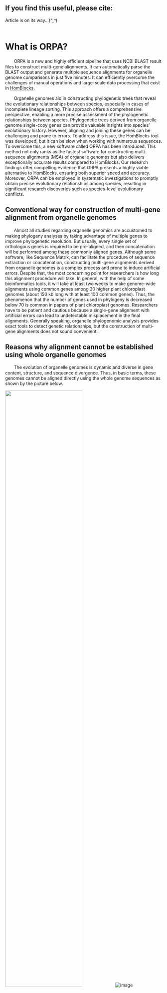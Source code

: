 ## If you find this useful, please cite:
Article is on its way...(*^_^*) <br/>　


# What is ORPA? 
　　ORPA is a new and highly efficient pipeline that uses NCBI BLAST result files to construct multi-gene alignments. It can automatically parse the BLAST output and generate multiple sequence alignments for organelle genome comparisons in just five minutes. It can efficiently overcome the challenges of manual operations and large-scale data processing that exist in [HomBlocks](https://github.com/fenghen360/HomBlocks).<br/>
  
　　Organelle genomes aid in constructing phylogenetic trees that reveal the evolutionary relationships between species, especially in cases of incomplete lineage sorting. This approach offers a comprehensive perspective, enabling a more precise assessment of the phylogenetic relationships between species. Phylogenetic trees derived from organelle genome single-copy genes can provide valuable insights into species’ evolutionary history. However, aligning and joining these genes can be challenging and prone to errors. To address this issue, the HomBlocks tool was developed, but it can be slow when working with numerous sequences. To overcome this, a new software called ORPA has been introduced. This method not only ranks as the fastest software for constructing multi-sequence alignments (MSA) of organelle genomes but also delivers exceptionally accurate results compared to HomBlocks. Our research findings offer compelling evidence that ORPA presents a highly viable alternative to HomBlocks, ensuring both superior speed and accuracy. Moreover, ORPA can be employed in systematic investigations to promptly obtain precise evolutionary relationships among species, resulting in significant research discoveries such as species-level evolutionary conflicts.<br/>
## Conventional way for construction of multi-gene alignment from organelle genomes

　　Almost all studies regarding organelle genomics are accustomed to making phylogeny analyses by taking advantage of multiple genes to improve phylogenetic resolution. But usually, every single set of orthologous genes is required to be pre-aligned, and then concatenation will be performed among these commonly aligned genes. Although some software, like Sequence Matrix, can facilitate the procedure of sequence extraction or concatenation, constructing multi-gene alignments derived from organelle genomes is a complex process and prone to induce artificial errors. Despite that, the most concerning point for researchers is how long this alignment procedure will take. In general, with the help of some bioinformatics tools, it will take at least two weeks to make genome-wide alignments using common genes among 30 higher plant chloroplast genomes (about 150 kb long with at least 100 common genes). Thus, the phenomenon that the number of genes used in phylogeny is decreased below 70 is common in papers of plant chloroplast genomes. Researchers have to be patient and cautious because a single-gene alignment with artificial errors can lead to undetectable misplacement in the final alignments. Generally speaking, organelle phylogenomic analysis provides exact tools to detect genetic relationships, but the construction of multi-gene alignments does not sound convenient.<br/>
## Reasons why alignment cannot be established using whole organelle genomes
　　The evolution of organelle genomes is dynamic and diverse in gene content, structure, and sequence divergence. Thus, in basic terms, these genomes cannot be aligned directly using the whole genome sequences as shown by the picture below.<br/>

<img src="" alt="" width="70%" />![image](https://github.com/fenghen360/Tutorial/blob/master/pic/alignment2.png)<img src="" alt="" width="70%" /><br/>

　　This is the result picture of Mauve, which shows the comparison of plastid genomes of three green algae. As we can see, there is a large inverted fragment in Ulva sp. when compared with other sequences (arrow B). The gene content and intergenic region length are also different (arrow C). Similarly, the number of gene introns among the genomes is different (arrow A). The most direct consequence is that they exhibit different lengths (arrow D). For aligners, these characteristics can lead to fatal errors or corruption. <br/>
  
　　Organelle genomes within intraspecies are usually conserved both in length and structure. So, in some cases, they can be aligned directly. But in nine cases out of ten, researches of organelle genomes focus on the interspecies level, which means direct alignment is difficult to realize.<br/>
   
## Methodology
　　As tools for aligning genomes, HomBlocks uses a method of identifying locally collinear blocks (LCBs), while the main difference with ORPA is its strategy of directly parsing the NCBI BLAST online tool results. By avoiding the need for software installation and various dependencies, this approach simplifies genome alignment for novices in the field of bioinformatics.<br/>
  
　　The core of ORPA is based on the widely-used BLAST tool, which offers significant improvements in the efficiency and speed of sequence alignments. Compared to HomBlocks, ORPA can construct alignment files within 5 minutes on average.<br/>
![](https://github.com/BGQ/ORPA-Tutorial/blob/main/Figure1.png)<br/>

　　In contrast, HomBlocks requires an increasing amount of processing time as the number of sequences being aligned grows due to the single-threaded operation of its core software, Mavue. Therefore, ORPA offers a more efficient and versatile alternative to HomBlocks.<br/>

　　ORPA also provides users with four trimming methods, namely Gblocks, trimAl, Noisy, and BMGE, which are the same as those offered by HomBlocks. Importantly, users can directly use the output results from ORPA to facilitate the construction of a phylogenetic tree. The built-in Iqtree option also can be chosen. Thus streamlining the sequence alignment process.<br/>
## Installation
　　The framework of ORPA is written in Perl. No external installation is needed for ORPA. All the dependency's external executable files are placed under the bin directory. git clone https://github.com/fenghen360/ORPA.git or download the zip-compressed files into your work directory.


```bash
# Decompressing files
unzip ORPA-master.zip

# Note that ORPA.pl is the main program, you can check it's usage by
perl ORPA.pl

# Check wether programs in bin directory are executable. if they are not, change their permission.
cd ORPA-master
cd bin
chmod 755 *
```

### Required software

1. perl with version above 5
2. java with version above 1.7 (required by BMGE.jar)
    

## Tutorial
　　ORPA is not complex to use. You need to prepare the relevant organelle sequences into fasta files (fasta, fas, fa), and combine them into one file.
Like these test sequence that were put in **18plant-Chloroplast/all.fasta**.<br/>
The operation steps are shown in the following flowchart and GIF animation.
```mermaid
graph TD
    Start([Start]) --> Input["Input file
(Organelle genome sequence of each species)"]
    Input --> NCBI["NCBI BLAST online tool  
(Option: Align two or more sequences)"]
    NCBI --> Input2["Query Sequence:
Anyone sequence in the input file
Subject Sequence:
All Sequence"]
    Input2 --> NCBI-result["Results page
（Check to select all）"]
    NCBI-result -->|Output file 2| fil2["Open MSA Viewer
    Option: Download
Format: FASTA Alignment
(Example: file.aln)"]   
    NCBI-result -->|Output file 1| fil1["Option:Download
Format: FASTA(complete sequence)
(Example: seqdump.txt)"]
    fil1 --> ORPA["ORPA:
(perl ORPA.pl -method=[Gblocks|trimAl|BMGE|noisy] file.aln seqdump.txt output.fasta --iqtree)"]
    fil2 --> ORPA["ORPA:
(perl ORPA.pl -method=[Gblocks|trimAl|BMGE|noisy] file.aln seqdump.txt output.fasta [--iqtree])"]
    ORPA --> Rseult(["Results file 
（multi-gene alignment matrices）"])
Rseult --> phylogenetic("Build a phylogenetic tree
1. Use the built-in IQTree software 
OR
2. Other software to suit your needs")
    phylogenetic --> End([End])
```
### Running with 18plant-Chloroplast genomes as an example
- **To begin with, use NCBI BLAST online tool to do preliminary processing of sequence files.**
  - 1.Combine all the sequences that you need for building a phylogenetic tree into a single file.<br/>　
    ![](https://github.com/BGQ/ORPA-Tutorial/blob/main/01.gif)<br/>　
  - 2.Open the NCBI BLAST tool and select the option to align two or more sequences.<br/>　
    ![](https://github.com/BGQ/ORPA-Tutorial/blob/main/02.gif)<br/>　
  - 3.Use the NCBI BLAST online tool to align one of the 18 plant chloroplast genome sequences as the query sequence with all 18 plant chloroplast genome sequences as the subject sequences.<br/>　
    ![](https://github.com/BGQ/ORPA-Tutorial/blob/main/03.gif)<br/>　
  - 4.Download the complete sequence seqdump file from NCBI BLAST online tool results (eg:**seqdump.txt**).<br/>　
    ![](https://github.com/BGQ/ORPA-Tutorial/blob/main/04.gif)<br/>　
  - 5.Download the fasta alignment file from NCBI Multiple Sequence Alignment Viewer (eg:**file.aln**).<br/>　
    ![](https://github.com/BGQ/ORPA-Tutorial/blob/main/05.gif)<br/>
    <br/>　
If you are unable to open the MSA viewer page window smoothly, please refer to the following operation:<br/>　
&nbsp;&nbsp;&nbsp;&nbsp;&nbsp;&nbsp; 1)Copy the Blast RID number.<br/>　
&nbsp;&nbsp;&nbsp;&nbsp;&nbsp;&nbsp; 2)Open MSA viewer page(https://www.ncbi.nlm.nih.gov/projects/msaviewer/) and choose Upload Options.<br/>　
&nbsp;&nbsp;&nbsp;&nbsp;&nbsp;&nbsp; 3)Paste the Blast RID number and click on Upload.<br/>　
     ![](https://github.com/BGQ/ORPA-Tutorial/blob/main/Figure8.gif)
     <br/>　
    
**At this step, you can get two files, **file.aln** and **seqdump.tx**t, and then use them as input to the ORPA software.**<br/>
<br/>

- **Secondly, construction of the final multiple sequence comparison matrix or phylogenetic tree using ORPA software.**
  - 1.you can check the usage of ORPA without any parameters. 

    ```
    # check usage
    perl ORPA.pl

    # The print of screen should be like this
    usage: 
              perl ORPA.pl -method=[Gblocks|trimAl|BMGE|noisy] <file.aln> <seqdump.txt> <output.fasta> --iqtree
      or
              perl ORPA.pl -method=[Gblocks|trimAl|BMGE|noisy] <file.aln> <seqdump.txt> <output.fasta>
          
    example:
              perl ORPA.pl -method=Gblocks file.aln seqdump.txt output.fasta --iqtree
      or
              perl ORPA.pl -method=Gblocks file.aln seqdump.txt output.fasta 
         
    parameters:
               -method=[Gblocks|trimAl|BMGE|noisy]   To choose which program to be used in alignment trimming. (Default: Gblocks).
               <file.aln>                            FASTA alignment file, which is downloaded from NCBI Multiple Sequence Alignment Viewer.
               <seqdump.txt>                         Complete sequence seqdump file,which is download from NCBI BLAST online tool results.
               <output.fasta>                        The final constructed multiple sequence alignment matrix file.
               --iqtree                              Optional, use built-in iqtree to construct phylogenetic tree.
                                                     (Built-in Iqtree operating parameters:-st DNA -nt AUTO -bb 1000 -alrt 1000 -m MFP)
    ```
  - 2.Construction of multiple sequence comparison matrix using ORPA. 
  
    ```bash
    perl ORPA.pl -method=Gblocks file.aln seqdump.txt output.fasta
    ```
    ![](https://github.com/BGQ/ORPA-Tutorial/blob/main/06.gif)
  - 3.Construct the phylogenetic tree using ORPA and its built-in iqtree.
    ```bash
    perl ORPA.pl -method=Gblocks file.aln seqdump.txt output.fasta --iqtree
    ```
<br/>

- **Output files.**
  - 1.The most important result.
    ```bash
    perl ORPA.pl -method=Gblocks file.aln seqdump.txt output.fasta
    ```
    This run was finished and resulted in an alignment file named "**output.fasta**"**.** Sequences in output.fasta were already aligned and trimmed, you can check it by aligners like MEGA, clustalx, or UGENE, and you can directly use the output.fasta file to construct a phylogenetic tree.<br/>

    ![](https://github.com/BGQ/ORPA-Tutorial/blob/main/Figure6.jpg)
 
  - 2.The MSA sequences trimming temporary results named <file.aln>.temp.html, <file.aln>.temp-gb.htm, Your can review the trimming results through web browser.<br/>
      The results of trimmer Gblocks (default).<br/>
    
    ![](https://github.com/BGQ/ORPA-Tutorial/blob/main/Gblocks.png)
    
      The results of trimmer trimAl.<br/>
    
    ![](https://github.com/BGQ/ORPA-Tutorial/blob/main/trimAl.png)
       
 
  - 2.Results processed using iqtree parameters.
    ```bash
    perl ORPA.pl -method=Gblocks file.aln seqdump.txt output.fasta --iqtree
    ```  
    This run was finished and resulted in an alignment file named "**output.fasta**"**.** In addition, a folder named "output.fa_iqtree_results" has been created, which contains the "output.fa.treefile" results file built by the IQ-TREE software. This file can be visualized directly using programs such as FigTree or iTOL. 

    ![](https://github.com/BGQ/ORPA-Tutorial/blob/main/Figure7.jpg)
    
    
    
<br/>

## Advantages
- ### Comparison of tree topologies constructed from ORPA and HomBlocks sequence alignment results.<br/>
　　Both methods exhibited a high degree of consistency in the overall topology of the phylogenetic tree. These findings demonstrate the effectiveness of both methods in generating reliable phylogenetic trees. It is noteworthy that all Multiple Sequence Alignment (MSA) constructions were accomplished within a time frame of fewer than 5 minutes using ORPA.<br/>
  
  - #### 1.Comparison of topology between the HomBlocks tree (left) and the ORPA tree (right) of 52 higher plant chloroplast genomes.
    ![](https://github.com/BGQ/ORPA-Tutorial/blob/main/Figure2.png)
    
　　The phylogenetic trees were constructed using maximum likelihood (ML) and Bayesian inference (BI) methods with the HomBlocks alignment (62,101 characters) and the ORPA alignment (90,925 characters), respectively. The support values inferred from RAxML (left) and Bayesian posterior probability (right) are indicated by the numbers on the nodes. Fully resolved nodes are not labeled with numbers. These results provide insights into the comparative performance of the two alignment methods for phylogenetic analysis of chloroplast genomes in higher plants.

  - #### 2.Topology comparison of two phylogenetic trees of 36 xenarthran mitochondrial genomes.


    ![](https://github.com/BGQ/ORPA-Tutorial/blob/main/Figure3.png)
    
    
　　The HomBlocks tree (left) and the ORPA tree (right) were constructed using different alignment methods, one with 15,170 characters and the other with 8,696 characters. Maximum likelihood and Bayesian inference methods were used to construct the trees, and the support values derived from RAxML (left) and Bayesian posterior probability (right) are indicated by the numerical values on the nodes. Fully resolved nodes are unlabeled.

  - #### 3.Comparison of phylogenetic trees and alignment methods for 18 higher plant mitochondrial genomes.


    ![](https://github.com/BGQ/ORPA-Tutorial/blob/main/Figure4-1.png)
    
    
　　Two phylogenetic trees of 18 higher plant mitochondrial genomes were constructed using ORPA and HomBlocks alignment methods, respectively. The trees were constructed with maximum likelihood and Bayesian inference methods, and the support values derived from RAxML and Bayesian posterior probability are indicated on each node. Fully resolved nodes are unlabeled.
    ![](https://github.com/BGQ/ORPA-Tutorial/blob/main/Figure4-2.png)
 
　　Distributional differences of phylogenetic alignments obtained from ORPA and HomBlocks methods using Ajuga reptans as the reference sequence. The circos plot illustrates the differing sequence composition sites between the two methods, with green and gray dots indicating the variation between the alignments.

- ### Comparing the Runtime of ORPA and HomBlocks.<br/>
　　To directly compare the runtime differences of ORPA and HomBlocks on the same dataset, we tested 60 higher plant chloroplast genomes. First, we constructed genome-wide alignments using ORPA based on these 60 chloroplast sequences and conducted Maximum likelihood tree reconstruction using IQ-tree . Then, we sampled based on the topology of the tree and compared the runtime of ORPA and HomBlocks. The sampling range increased by 5 with each deepening of evolutionary relationship. Since ORPA typically runs quickly, we standardized the comparison to 1 minute.
  
　　The following figure illustrates a significant increase in runtime for HomBlocks beyond 30 sequences, taking 313 minutes to complete the alignment process. In contrast, the script runtime for ORPA is not affected by the number of sequences, Additionally, the ML tree topologies generated by ORPA and HomBlocks using treedist (https://github.com/agormp/treedist) to check， Except for the comparison group with a sampling range of 25, the similarity between the tree topologies is 91%, indicating almost identical phylogenetic tree topologies generated by ORPA and HomBlocks in the other 11 comparison groups. Therefore, ORPA can potentiallyreplace HomBlocks entirely and become an efficient method for achieving whole-genome alignment.
  
 ![](https://github.com/BGQ/ORPA-Tutorial/blob/main/Figure9.png)

　　**Comparison of ORPA and HomBlocks runtime efficiency**. **a**, Comparison of runtime for 60 higher plant chloroplast datasets. A maximum likelihood tree shows the evolutionary relationship among 60 samples. Nodes with 100% support are unspecified, and other partially supported nodes are labeled with bootstrap and aLTR values. Sampling begins at the base of the tree and proceeds with increasing sample sizes of 5 until all data are used, resulting in a total of 12 comparison groups. **b**, Comparison of ORPA and HomBlocks runtime. Sample size corresponds to the sampling range in Figure 5a. The percentage on the bar chart represents the similarity in systemic tree topology generated by the two software programs.


- ### Using ORPA for rapid detection of systematic evolutionary conflicts.<br/>
　　Advancements in sequencing technology have led to the accumulation of a vast amount of organellar genome data. Effective utilization of this data has become a growing field of interest. This is especially important for newly sequenced data, as rapid confirmation of species' evolutionary relationships is crucial in order to verify sequencing accuracy. Additionally, constructing phylogenetic trees with speed and accuracy to investigate evolutionary conflicts is a key area of research in systematics biology. ORPA offers an elegant approach to achieving these goals.<br/>
　　Using ORPA, we aligned 101,454 characters and made a phylogenetic tree to show the evolutionary relationships. The tree reveals two conflicts in the branches for Wightia speciosissima and Comoranthus minor.<br/>
  
  - #### 1.Identification of Wightia speciosissima evolutionary conflicts using ORPA <br/>
　　Wightia speciosissima, an angiosperm, has been assigned to a distinct family (Wightiaceae) by the Angiosperm Phylogeny Group IV . Its previous classification placed it within the Paulowniaceae family. However, the evolutionary branching built using ORPA suggests that it shares closer evolutionary relationships with the Phrymaceae family, thus representing a distinct lineage. This observation was also made by [Xia et al](https://www.frontiersin.org/articles/10.3389/fpls.2019.00528/full)，they advise against including Wightia speciosissima in the Paulowniaceae family and suggest that it may instead be a hybrid origin between early lineages of  Phrymaceae and Paulowniaceae.<br/>
    ![](https://github.com/BGQ/ORPA-Tutorial/blob/main/Figure5-1.png)


　　A total of 18 Lamiales chloroplast trees were constructed using 101,544 characters from the ORPA alignment. Maximum likelihood and Bayesian inference methods were used to construct the trees, and the support values derived from RAxML (left) and Bayesian posterior probability (right) are indicated by numerical values on the nodes. Fully resolved nodes are indicated by red dots. Wightia speciosissima, which has a controversial position in Lamiales, is labeled in red.<br/>
    
  - #### 2.Identification of Comoranthus minor evolutionary conflicts using ORPA 
　　The red phylogenetic branch reveals the incongruity between the genera Comoranthus and Schrebera in terms of their phylogenetic relationships. Both genera have similar fruit morphology, as shown in the species photos below, the evolutionary relationships among the species reveal a paraphyletic relationship, with Comoranthus nested within Schrebera. This outcome is consistent with recent findings by [Hong-Wa et al](https://apps.crossref.org/pendingpub/pendingpub.html?doi=10.1093%2Fbotlinnean%2Fboad004). who suggest that the genera should be synonymized. Incorporating this finding into taxonomic classification will aid in a more accurate understanding of the evolutionary history of these plant groups.
    ![](https://github.com/BGQ/ORPA-Tutorial/blob/main/Figure5-2.png)

　　A total of 52 Lamiales chloroplast trees were constructed using 101,544 characters from the ORPA alignment. Maximum likelihood and Bayesian inference methods were used to construct the trees, and the support values derived from RAxML (left) and Bayesian posterior probability (right) are indicated by numerical values on the nodes. Fully resolved nodes are indicated by red dots.The morphology of four species from the Schrebera and Comoranthus genera is shown on the right side of the figure. Additionally, the results reveal a paraphyletic relationship, with Comoranthus minor nested within Schrebera, leading to the synonymization of these genera.<br/>

　　In summary, ORPA benefits from its ability to rapidly construct phylogenetic trees, which gives it considerable promise in the realm of systematic taxonomy, as shown by the previous use cases.

## Notes

Please contact with me (fenghen360@126.com) if you have any problems.
